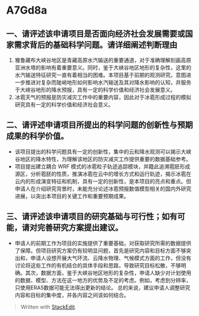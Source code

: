 # **A7Gd8a**
## 一、请评述该申请项目是否面向经济社会发展需要或国家需求背后的基础科学问题。请详细阐述判断理由

1. 雅鲁藏布大峡谷地区是青藏高原水汽输送的重要通道，对于准确理解刻画高原亚洲水塔的影响有着重要意义。同时，鉴于大峡谷地区地形的复杂性，这里的水汽输送特征研究一直有着相当的困难。本项目基于前期的观测研究，意图进一步推进对复杂而陡峭地形如何影响水汽输送及其对降水影响的认知，并服务于大峡谷地形的降水预报，具有一定的科学价值和经济社会发展意义。
2. 冰雹天气的预报是防灾减灾工作中的重要内容，因此对于冰雹形成过程的模拟研究具有一定的科学价值和经济社会意义。


## 二、请评述申请项目所提出的科学问题的创新性与预期成果的科学价值。

- 该项目提出的科学问题具有一定的创新性，集中的云和降水观测可以揭示大峡谷地区的降水特性，为理解该地区的防灾减灾工作提供重要的数据基础参考。 
- 项目提出建立耦合 WRF 模式的冰雹粒子轨迹追踪模块，并籍此追溯雹胚形成源区，分析雹胚的性质，推演冰雹在云中的增长方式和运行轨迹，揭示冰雹在云内的形成演变特征和机制，具有一定的创新性，是本项目的亮点和重点。但申请人在介绍研究背景时，未能充分论述冰雹预报数值模型相关的国内外研究进展，以突出本项目的关键工作和重要预期成果。

## 三、请评述该申请项目的研究基础与可行性；如有可能，请对完善研究方案提出建议。
- 申请人的前期工作为项目的实施提供了重要基础，对获取研究所需的数据提供了保障。但项目研究方案仍有较明显问题，首先是研究内容和目标方面不够突出和，申请人设想开展大气环流、云降水物理、气候模式方面的工作，但没有讨论将这些工作的有机结合的具体手段和思路，导致研究目标松散，不够明确。其次，数据方面，鉴于大峡谷地区地形的复杂性，申请人缺少对计划使用的数据、模型、方法在这一地方的优势及不足的考虑。例如，考虑到分辨率，只使用ERA5数据可能无法得出更新的结论。
总的来说，建议申请人调整研究内容和目标的集中度，并各内容之间该如何结合。

> Written with [StackEdit](https://stackedit.io/).
<!--stackedit_data:
eyJoaXN0b3J5IjpbMTI4NTg1OTEzMF19
-->